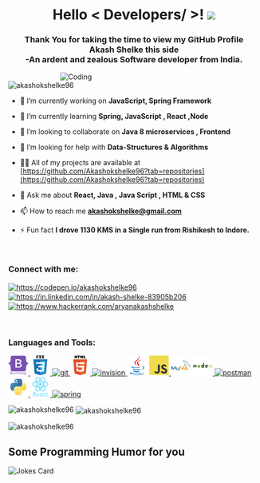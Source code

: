 <h1 align='center'> Hello < Developers/ >! <img src = "https://raw.githubusercontent.com/MartinHeinz/MartinHeinz/master/wave.gif" width = 50px> </h1>

<h3 align="center"> Thank You for taking the time to view my GitHub Profile <br>Akash Shelke this side <br>-An ardent and zealous Software developer from India.</h3>


<img align="right" alt="Coding" width="400" src="https://i.pinimg.com/originals/50/83/e0/5083e0a2a7dcaae07c142e8b87036a27.gif">
<p align="left"> <img src="https://komarev.com/ghpvc/?username=akashokshelke96&label=Profile%20views&color=0e75b6&style=flat" alt="akashokshelke96" /> </p>




- 🔭 I’m currently working on **JavaScript, Spring Framework**

- 🌱 I’m currently learning **Spring, JavaScript , React ,Node**

- 👯 I’m looking to collaborate on **Java 8 microservices , Frontend**

- 🤝 I’m looking for help with **Data-Structures & Algorithms**

- 👨‍💻 All of my projects are available at [https://github.com/Akashokshelke96?tab=repositories](https://github.com/Akashokshelke96?tab=repositories)

- 💬 Ask me about **React, Java , Java Script , HTML & CSS**

- 📫 How to reach me **akashokshelke@gmail.com**

- ⚡ Fun fact **I drove 1130 KMS in a Single run from Rishikesh to Indore.**
<br>
</n>
<h3 align="left">Connect with me:</h3>
<p align="left">
    <a href="https://codepen.io/https://codepen.io/akashokshelke96" target="blank"><img align="center" src="https://raw.githubusercontent.com/rahuldkjain/github-profile-readme-generator/master/src/images/icons/Social/codepen.svg" alt="https://codepen.io/akashokshelke96" height="30" width="40" /></a>
    <a href="https://linkedin.com/in/https://in.linkedin.com/in/akash-shelke-83905b206" target="blank"><img align="center" src="https://raw.githubusercontent.com/rahuldkjain/github-profile-readme-generator/master/src/images/icons/Social/linked-in-alt.svg" alt="https://in.linkedin.com/in/akash-shelke-83905b206" height="30" width="40" /></a>
    <a href="https://www.hackerrank.com/https://www.hackerrank.com/aryanakashshelke" target="blank"><img align="center" src="https://raw.githubusercontent.com/rahuldkjain/github-profile-readme-generator/master/src/images/icons/Social/hackerrank.svg" alt="https://www.hackerrank.com/aryanakashshelke" height="30" width="40" /></a>
</p>

<br>
</n>

<h3 align="left">Languages and Tools:</h3>
<p align="left"> <a href="https://getbootstrap.com" target="_blank" rel="noreferrer"> <img src="https://raw.githubusercontent.com/devicons/devicon/master/icons/bootstrap/bootstrap-plain-wordmark.svg" alt="bootstrap" width="40" height="40"/> </a> <a href="https://www.w3schools.com/css/" target="_blank" rel="noreferrer"> <img src="https://raw.githubusercontent.com/devicons/devicon/master/icons/css3/css3-original-wordmark.svg" alt="css3" width="40" height="40"/> </a> <a href="https://git-scm.com/" target="_blank" rel="noreferrer"> <img src="https://www.vectorlogo.zone/logos/git-scm/git-scm-icon.svg" alt="git" width="40" height="40"/> </a> <a href="https://www.w3.org/html/" target="_blank" rel="noreferrer"> <img src="https://raw.githubusercontent.com/devicons/devicon/master/icons/html5/html5-original-wordmark.svg" alt="html5" width="40" height="40"/> </a> <a href="https://www.invisionapp.com/" target="_blank" rel="noreferrer"> <img src="https://www.vectorlogo.zone/logos/invisionapp/invisionapp-icon.svg" alt="invision" width="40" height="40"/> </a>  <img src="https://raw.githubusercontent.com/devicons/devicon/master/icons/java/java-original.svg" alt="java" width="40" height="40"/> </a> <a href="https://developer.mozilla.org/en-US/docs/Web/JavaScript" target="_blank" rel="noreferrer"> <img src="https://raw.githubusercontent.com/devicons/devicon/master/icons/javascript/javascript-original.svg" alt="javascript" width="40" height="40"/> </a> 
<img src="https://raw.githubusercontent.com/devicons/devicon/master/icons/mysql/mysql-original-wordmark.svg" alt="mysql" width="40" height="40"/> </a> <a href="https://nodejs.org" target="_blank" rel="noreferrer"> <img src="https://raw.githubusercontent.com/devicons/devicon/master/icons/nodejs/nodejs-original-wordmark.svg" alt="nodejs" width="40" height="40"/> </a> <a href="https://postman.com" target="_blank" rel="noreferrer"> <img src="https://www.vectorlogo.zone/logos/getpostman/getpostman-icon.svg" alt="postman" width="40" height="40"/> </a> <a href="https://www.python.org" target="_blank" rel="noreferrer"> <img src="https://raw.githubusercontent.com/devicons/devicon/master/icons/python/python-original.svg" alt="python" width="40" height="40"/> </a> <a href="https://reactjs.org/" target="_blank" rel="noreferrer"> <img src="https://raw.githubusercontent.com/devicons/devicon/master/icons/react/react-original-wordmark.svg" alt="react" width="40" height="40"/> </a> </a> <a href="https://spring.io/" target="_blank" rel="noreferrer"> <img src="https://www.vectorlogo.zone/logos/springio/springio-icon.svg" alt="spring" width="40" height="40"/> </a> </p>

<p><img align="left" src="https://github-readme-stats.vercel.app/api/top-langs?username=akashokshelke96&show_icons=true&locale=en&layout=compact" alt="akashokshelke96" /></p>

<p>&nbsp;<img align="center" src="https://github-readme-stats.vercel.app/api?username=akashokshelke96&show_icons=true&locale=en" alt="akashokshelke96" /></p>

<p><img align="center" src="https://github-readme-streak-stats.herokuapp.com/?user=akashokshelke96&" alt="akashokshelke96" /></p>


<h2> Some Programming Humor for you </h2>

![Jokes Card](https://readme-jokes.vercel.app/api?theme=dracula)

